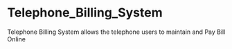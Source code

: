 # Telephone_Billing_System
Telephone Billing System allows the telephone users to maintain and Pay Bill Online
